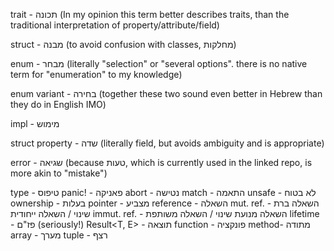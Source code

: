 trait - תכונה
(In my opinion this term better describes traits, than the traditional interpretation of property/attribute/field)

struct - מבנה
(to avoid confusion with classes, מחלקות)

enum - מבחר
(literally "selection" or "several options". there is no native term for "enumeration" to my knowledge)

enum variant - בחירה
(together these two sound even better in Hebrew than they do in English IMO)

impl - מימוש

struct property - שדה
(literally field, but avoids ambiguity and is appropriate)

error - שגיאה
(because טעות, which is currently used in the linked repo, is more akin to "mistake")

type - טיפוס
panic! - פאניקה
abort - נטישה
match - התאמה
unsafe - לא בטוח
ownership - בעלות
pointer - מצביע
reference - השאלה
mut. ref. - השאלה ברת שינוי / השאלה ייחודית
immut. ref. - השאלה מנועת שינוי / השאלה משותפת
lifetime - פז"ם (seriously!)
Result<T, E> - תוצאה
function - פונקציה
method- מתודה
array - מערך
tuple - רצף
